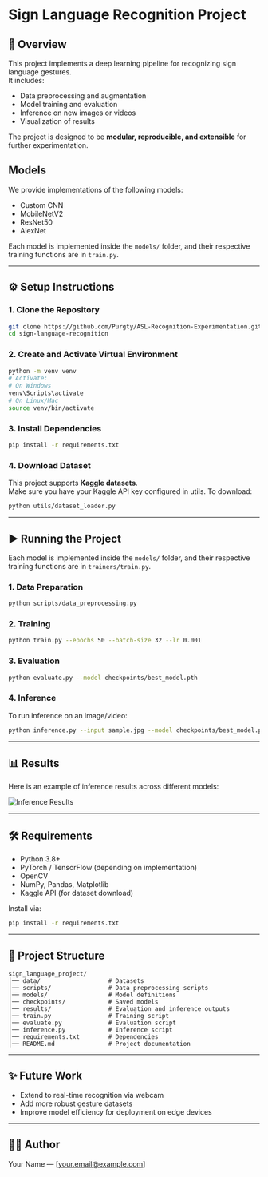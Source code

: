 # Sign Language Recognition Project

## 📖 Overview
This project implements a deep learning pipeline for recognizing sign language gestures.  
It includes:
- Data preprocessing and augmentation
- Model training and evaluation
- Inference on new images or videos
- Visualization of results

The project is designed to be **modular, reproducible, and extensible** for further experimentation.

## Models

We provide implementations of the following models:
- Custom CNN
- MobileNetV2
- ResNet50
- AlexNet

Each model is implemented inside the `models/` folder, and their respective training functions are in `train.py`.

---

## ⚙️ Setup Instructions

### 1. Clone the Repository
```bash
git clone https://github.com/Purgty/ASL-Recognition-Experimentation.git
cd sign-language-recognition
```

### 2. Create and Activate Virtual Environment
```bash
python -m venv venv
# Activate:
# On Windows
venv\Scripts\activate
# On Linux/Mac
source venv/bin/activate
```

### 3. Install Dependencies
```bash
pip install -r requirements.txt
```

### 4. Download Dataset
This project supports **Kaggle datasets**.  
Make sure you have your Kaggle API key configured in utils. To download:
```bash
python utils/dataset_loader.py
```

---

## ▶️ Running the Project


Each model is implemented inside the `models/` folder, and their respective training functions are in `trainers/train.py`.

### 1. Data Preparation
```bash
python scripts/data_preprocessing.py
```

### 2. Training
```bash
python train.py --epochs 50 --batch-size 32 --lr 0.001
```

### 3. Evaluation
```bash
python evaluate.py --model checkpoints/best_model.pth
```

### 4. Inference
To run inference on an image/video:
```bash
python inference.py --input sample.jpg --model checkpoints/best_model.pth
```

---

## 📊 Results
Here is an example of inference results across different models:

![Inference Results](<img width="1090" height="368" alt="Image" src="https://github.com/user-attachments/assets/0c1c910d-fc27-4c84-9167-9774b838edd0" />)

---

## 🛠️ Requirements
- Python 3.8+
- PyTorch / TensorFlow (depending on implementation)
- OpenCV
- NumPy, Pandas, Matplotlib
- Kaggle API (for dataset download)

Install via:
```bash
pip install -r requirements.txt
```

---

## 📂 Project Structure
```
sign_language_project/
│── data/                   # Datasets
│── scripts/                # Data preprocessing scripts
│── models/                 # Model definitions
│── checkpoints/            # Saved models
│── results/                # Evaluation and inference outputs
│── train.py                # Training script
│── evaluate.py             # Evaluation script
│── inference.py            # Inference script
│── requirements.txt        # Dependencies
│── README.md               # Project documentation
```

---

## ✨ Future Work
- Extend to real-time recognition via webcam
- Add more robust gesture datasets
- Improve model efficiency for deployment on edge devices

---

## 👨‍💻 Author
Your Name — [your.email@example.com]
